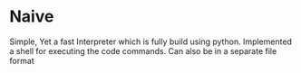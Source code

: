 # Naive
Simple, Yet a fast Interpreter which is fully build using python. Implemented a shell for executing the code commands. Can also be in a separate file format
